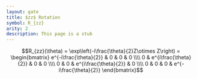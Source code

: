 ```yaml
---
layout: gate
title: $zz$ Rotation
symbol: R_{zz}
arity: 2
description: This page is a stub
---
```

$$R_{zz}(\theta) = \exp\left(-i\frac{\theta}{2}Z\otimes Z\right) = \begin{bmatrix} e^{-i\frac{\theta}{2}} & 0 & 0 & 0 \\\\ 0 & e^{i\frac{\theta}{2}} & 0 & 0 \\\\ 0 & 0 & e^{i\frac{\theta}{2}} & 0 \\\\ 0 & 0 & 0 & e^{-i\frac{\theta}{2}} \end{bmatrix}$$
